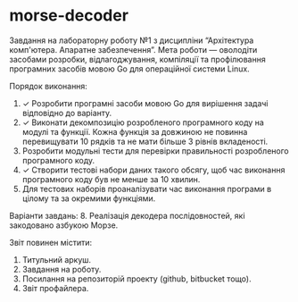 # morse-decoder
Завдання на лабораторну роботу №1 з дисципліни “Архітектура комп'ютера. Апаратне забезпечення”.
Мета роботи — оволодіти засобами розробки, відлагоджування, компіляції та профілювання програмних засобів мовою Go для операційної системи Linux.

Порядок виконання:
1. ✓ Розробити програмні засоби мовою Go для вирішення задачі відповідно до варіанту.
2. ✓ Виконати декомпозицію розробленого програмного коду на модулі та функції. Кожна функція за довжиною не повинна перевищувати 10 рядків та не мати більше 3 рівнів вкладеності.
3. Розробити модульні тести для перевірки правильності розробленого програмного коду.
4. ✓ Створити тестові набори даних такого обсягу, щоб час виконання програмного коду був не менше за 10 хвилин.
5. Для тестових наборів проаналізувати час виконання програми в цілому та за окремими функціями.

Варіанти завдань:
8. Реалізація декодера послідовностей, які закодовано азбукою Морзе.

Звіт повинен містити:
1. Титульний аркуш.
2. Завдання на роботу.
3. Посилання на репозиторій проекту (github, bitbucket тощо).
4. Звіт профайлера.
